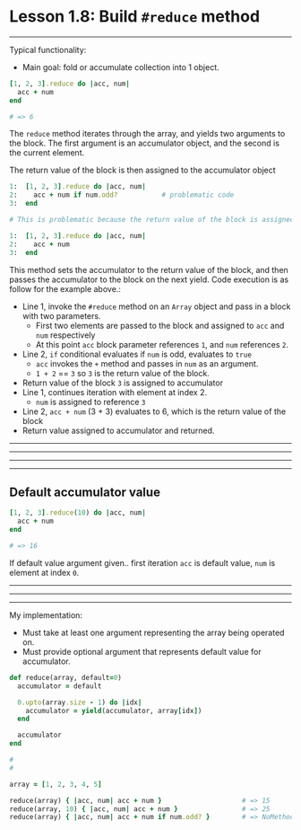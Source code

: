 # Lesson 1.8: Build `#reduce` method
---

Typical functionality: 
  - Main goal: fold or accumulate collection into 1 object.
```ruby 
[1, 2, 3].reduce do |acc, num|
  acc + num 
end 

# => 6
```
The `reduce` method iterates through the array, and yields two arguments to the block. The first argument is an accumulator object, and the second is the current element. 

The return value of the block is then assigned to the accumulator object

```ruby 
1:  [1, 2, 3].reduce do |acc, num|
2:    acc + num if num.odd?           # problematic code
3:  end 

# This is problematic because the return value of the block is assigned to the accumulator object, which in the second iteration is nil. Then when the block attempts to use the + method, we get an error for an undefined method for Nil class. 
```

```ruby 
1:  [1, 2, 3].reduce do |acc, num|
2:    acc + num 
3:  end 
```

This method sets the accumulator to the return value of the block, and then passes the accumulator to the block on the next yield. Code execution is as follow for the example above.:
- Line 1, invoke the `#reduce` method on an `Array` object and pass in a block with two parameters.
  - First two elements are passed to the block and assigned to `acc` and `num` respectively
  - At this point `acc` block parameter references `1`, and `num` references `2`. 
- Line 2, `if` conditional evaluates if `num` is odd, evaluates to `true`
  - `acc` invokes the `+` method and passes in `num` as an argument. 
  - `1 + 2` == `3` so `3` is the return value of the block. 
- Return value of the block `3` is assigned to accumulator
- Line 1, continues iteration with element at index 2. 
  - `num` is assigned to reference `3`
- Line 2, `acc + num` (3 + 3) evaluates to 6, which is the return value of the block
- Return value assigned to accumulator and returned. 

---
---
---
---
## Default accumulator value
```ruby 
[1, 2, 3].reduce(10) do |acc, num|
  acc + num 
end 

# => 16 
```
If default value argument given.. first iteration `acc` is default value, `num` is element at index `0`. 

---
---
---
My implementation: 
- Must take at least one argument representing the array being operated on.
- Must provide optional argument that represents default value for accumulator. 

```ruby 
def reduce(array, default=0)
  accumulator = default 

  0.upto(array.size - 1) do |idx|
    accumulator = yield(accumulator, array[idx])
  end 

  accumulator 
end 

#
#

array = [1, 2, 3, 4, 5]

reduce(array) { |acc, num| acc + num }                    # => 15
reduce(array, 10) { |acc, num| acc + num }                # => 25
reduce(array) { |acc, num| acc + num if num.odd? }        # => NoMethodError: undefined method `+' for nil:NilClass
```
